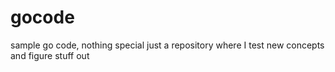 gocode
======

sample go code, nothing special
just a repository where I test new concepts and figure stuff out
